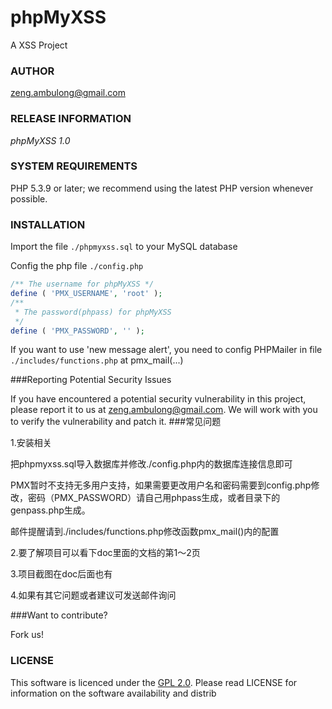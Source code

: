 phpMyXSS
========

A XSS Project


### AUTHOR
[zeng.ambulong@gmail.com](mailto:zeng.ambulong@gmail.com)

### RELEASE INFORMATION
*phpMyXSS 1.0*

### SYSTEM REQUIREMENTS

PHP 5.3.9 or later; we recommend using the
latest PHP version whenever possible.

### INSTALLATION

Import the file `./phpmyxss.sql` to your MySQL database

Config the php file `./config.php`
```php
/** The username for phpMyXSS */
define ( 'PMX_USERNAME', 'root' );
/**
 * The password(phpass) for phpMyXSS
 */
define ( 'PMX_PASSWORD', '' );
```

If you want to use 'new message alert', you need to config PHPMailer in file `./includes/functions.php` at pmx_mail(...)

###Reporting Potential Security Issues

If you have encountered a potential security vulnerability in this project, please report it to us at [zeng.ambulong@gmail.com](mailto:zeng.ambulong@gmail.com). We will work with you to verify the vulnerability and patch it.
###常见问题

1.安装相关

   把phpmyxss.sql导入数据库并修改./config.php内的数据库连接信息即可

   PMX暂时不支持无多用户支持，如果需要更改用户名和密码需要到config.php修改，密码（PMX_PASSWORD）请自己用phpass生成，或者目录下的genpass.php生成。

   邮件提醒请到./includes/functions.php修改函数pmx_mail()内的配置
   
2.要了解项目可以看下doc里面的文档的第1～2页

3.项目截图在doc后面也有

4.如果有其它问题或者建议可发送邮件询问

###Want to contribute?

Fork us!

### LICENSE

This software is licenced under the [GPL 2.0](http://www.gnu.org/licenses/gpl-2.0.html). Please read LICENSE for information on the
software availability and distrib
